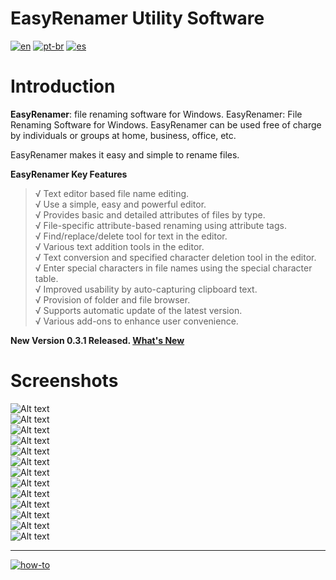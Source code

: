# EasyRenamer Utility Software
[![en](https://img.shields.io/badge/lang-en-red.svg)](https://github.com/jonatasemidio/multilanguage-readme-pattern/blob/master/README.md)
[![pt-br](https://img.shields.io/badge/lang-pt--br-green.svg)](https://github.com/jonatasemidio/multilanguage-readme-pattern/blob/master/README.pt-br.md)
[![es](https://img.shields.io/badge/lang-es-yellow.svg)](https://github.com/jonatasemidio/multilanguage-readme-pattern/blob/master/README.es.md)

Introduction
============

**EasyRenamer**: file renaming software for Windows. EasyRenamer: File Renaming Software for Windows. EasyRenamer can be used free of charge by individuals or groups at home, business, office, etc.


EasyRenamer makes it easy and simple to rename files.

**EasyRenamer Key Features**

> √ Text editor based file name editing.   
> √ Use a simple, easy and powerful editor.   
> √ Provides basic and detailed attributes of files by type.   
> √ File-specific attribute-based renaming using attribute tags.   
> √ Find/replace/delete tool for text in the editor.   
> √ Various text addition tools in the editor.   
> √ Text conversion and specified character deletion tool in the editor.   
> √ Enter special characters in file names using the special character table.   
> √ Improved usability by auto-capturing clipboard text.   
> √ Provision of folder and file browser.   
> √ Supports automatic update of the latest version.   
> √ Various add-ons to enhance user convenience.   

**New Version 0.3.1 Released. [What's New](https://raw.githubusercontent.com/swengkr/EasyRenamer/main/update/packages/EasyRenamerSetup_0.3.1.11.zip "Download")**

Screenshots
===========
![Alt text](https://raw.githubusercontent.com/swengkr/EasyRenamer/main/images/readme/kr/1.png "1.png")   
![Alt text](https://raw.githubusercontent.com/swengkr/EasyRenamer/main/images/readme/kr/2.png "2.png")   
![Alt text](https://raw.githubusercontent.com/swengkr/EasyRenamer/main/images/readme/kr/3.png "3.png")   
![Alt text](https://raw.githubusercontent.com/swengkr/EasyRenamer/main/images/readme/kr/4.png "4.png")   
![Alt text](https://raw.githubusercontent.com/swengkr/EasyRenamer/main/images/readme/kr/5.png "5.png")   
![Alt text](https://raw.githubusercontent.com/swengkr/EasyRenamer/main/images/readme/kr/6.png "6.png")   
![Alt text](https://raw.githubusercontent.com/swengkr/EasyRenamer/main/images/readme/kr/7.png "7.png")   
![Alt text](https://raw.githubusercontent.com/swengkr/EasyRenamer/main/images/readme/kr/8.png "8.png")   
![Alt text](https://raw.githubusercontent.com/swengkr/EasyRenamer/main/images/readme/kr/9.png "9.png")   
![Alt text](https://raw.githubusercontent.com/swengkr/EasyRenamer/main/images/readme/kr/10.png "10.png")   
![Alt text](https://raw.githubusercontent.com/swengkr/EasyRenamer/main/images/readme/kr/11.png "11.png")   
![Alt text](https://raw.githubusercontent.com/swengkr/EasyRenamer/main/images/readme/kr/12.png "12.png")   
![Alt text](https://raw.githubusercontent.com/swengkr/EasyRenamer/main/images/readme/kr/13.png "13.png")   

---
[![how-to](https://img.shields.io/badge/how--to-use-blue.svg)](https://github.com/jonatasemidio/multilanguage-readme-pattern/blob/master/STEPS.md)
